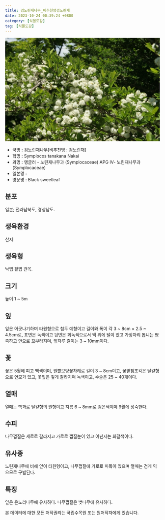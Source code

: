 ```yaml
---
title: 검노린재나무_비추천명검노린재
date: 2023-10-24 00:39:24 +0800
category: [식물도감]
tag: [식물도감]
---
```




![검노린재나무[비추천명 : 검노린재]](/assets/img/fileUpload/plants/basic/Symplocaceae/Symplocos/18669/18669_1_th2.jpg)
- 국명 : 검노린재나무[비추천명 : 검노린재]
- 학명 : Symplocos tanakana Nakai
- 과명 : 앵글러 - 노린재나무과 (Symplocaceae) APG Ⅳ- 노린재나무과 (Symplocaceae)
- 일본명 : 
- 영문명 : Black sweetleaf


## 분포
일본; 전라남북도, 경상남도.
## 생육환경
산지
## 생육형
낙엽 활엽 관목.
## 크기
높이 1 ~ 5m
## 잎
잎은 어긋나기하며 타원형으로 첨두 예형이고 길이와 폭이 각 3 ~ 8cm × 2.5 ~ 4.5cm로, 표면은 녹색이고 뒷면은 회녹색으로서 맥 위에 털이 있고 가장자리 톱니는 뾰족하고 안으로 꼬부라지며, 잎자루 길이는 3 ~ 10mm이다.
## 꽃
꽃은 5월에 피고 백색이며, 원뿔모양꽃차례로 길이 3 ~ 8cm이고, 꽃받침조각은 달걀형으로 연모가 있고, 꽃잎은 깊게 갈라지며 녹색이고, 수술은 25 ~ 40개이다.
## 열매
열매는 핵과로 달걀형의 원형이고 지름 6 ~ 8mm로 검은색이며 9월에 성숙한다.
## 수피
나무껍질은 세로로 갈라지고 가로로 껍질눈이 있고 이년지는 회갈색이다.
## 유사종
노린재나무에 비해 잎이 타원형이고, 나무껍질에 가로로 피목이 있으며 열매는 검게 익으므로 구별된다.
## 특징
잎은 윤노리나무에 유사하다. 나무껍질은 벚나무에 유사하다.






본 데이터에 대한 모든 저작권리는 국립수목원 또는 원저작자에게 있습니다.
